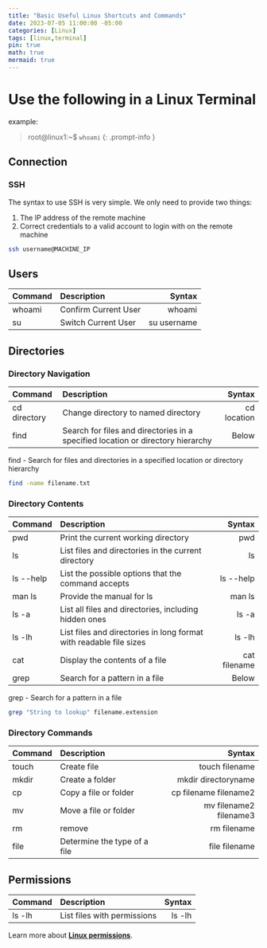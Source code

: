```yaml
---
title: "Basic Useful Linux Shortcuts and Commands"
date: 2023-07-05 11:00:00 -05:00
categories: [Linux]
tags: [linux,terminal]
pin: true
math: true
mermaid: true
---
```

# Use the following in a Linux Terminal
example:
> root@linux1:~$ `whoami`
{: .prompt-info }

## Connection
### SSH
The syntax to use SSH is very simple. We only need to provide two things:
1. The IP address of the remote machine
2. Correct credentials to a valid account to login with on the remote machine

```bash
ssh username@MACHINE_IP
```

## Users

|  Command                     | Description        | Syntax  |
|:-----------------------------|:-------------------|--------------:|
| whoami | Confirm Current User    | whoami |
| su | Switch Current User    | su username |


## Directories
### Directory Navigation

|  Command                     | Description        | Syntax |
|:-----------------------------|:-------------------|--------------:|
| cd directory| Change directory to named directory    | cd location |
| find       | Search for files and directories in a specified location or directory hierarchy    | Below |

find - Search for files and directories in a specified location or directory hierarchy
```bash
find -name filename.txt
```

### Directory Contents

|  Command                     | Description           | Syntax|
|:-----------------------------|:-----------------|-:|
| pwd    | Print the current working directory     | pwd  |
|ls      | List files and directories in the current directory   | ls  |
|ls --help | List the possible options that the command accepts   | ls --help |
|man ls | Provide the manual for ls   | man ls |
| ls -a  | List all files and directories, including hidden ones| ls -a  |
| ls -lh | List files and directories in long format with readable file sizes | ls -lh  |
| cat | Display the contents of a file | cat filename |
| grep | Search for a pattern in a file | Below |

grep - Search for a pattern in a file
```bash
grep "String to lookup" filename.extension
```
### Directory Commands

|  Command                     | Description           | Syntax |
|:-----------------------------|:-----------------|------:|
|touch   | Create file     | touch filename |
|mkdir   | Create a folder  | mkdir directoryname |
|cp  | Copy a file or folder    | cp filename filename2 |
|mv | Move a file or folder | mv filename2 filename3 |
|rm   | remove     | rm filename |
|file  | Determine the type of a file  | file filename  |

## Permissions

|  Command                     | Description           | Syntax |
|:-----------------------------|:-----------------|------:|
|ls -lh  | List files with permissions    | ls -lh |

Learn more about [**Linux permissions**](https://rhettcoleman.github.io/posts/linux-permissions/).